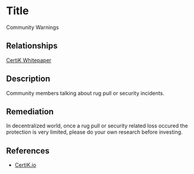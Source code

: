 # Title 
Community Warnings

## Relationships 
[CertiK Whitepaper](https://certik.foundation/whitepaper)

## Description 
Community members talking about rug pull or security incidents.

## Remediation
In decentralized world, once a rug pull or security related loss occured the protection is very limited, please do your own research before investing.

## References 
* [CertiK.io](https://certik.io)
